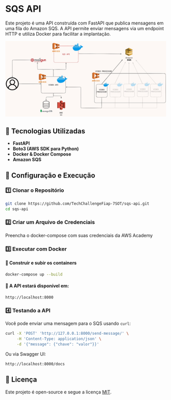 # SQS API

Este projeto é uma API construída com FastAPI que publica mensagens em uma fila do Amazon SQS. A API permite enviar mensagens via um endpoint HTTP e utiliza Docker para facilitar a implantação.

![Arquitetura da aplicação](/img/arch_img.jpg)

## 📌 Tecnologias Utilizadas
- **FastAPI**
- **Boto3 (AWS SDK para Python)**
- **Docker & Docker Compose**
- **Amazon SQS**

## 🚀 Configuração e Execução

### 1️⃣ Clonar o Repositório
```bash
git clone https://github.com/TechChallengeFiap-7SOT/sqs-api.git
cd sqs-api
```

### 2️⃣ Criar um Arquivo de Credenciais
Preencha o docker-compose com suas credenciais da AWS Academy

### 3️⃣ Executar com Docker

#### 🔹 Construir e subir os containers
```bash
docker-compose up --build
```

#### 🔹 A API estará disponível em:
```
http://localhost:8000
```

### 4️⃣ Testando a API

Você pode enviar uma mensagem para o SQS usando `curl`:
```bash
curl -X 'POST' 'http://127.0.0.1:8000/send-message/' \
     -H 'Content-Type: application/json' \
     -d '{"message": {"chave": "valor"}}'
```

Ou via Swagger UI:
```
http://localhost:8000/docs
```

## 📜 Licença
Este projeto é open-source e segue a licença [MIT](https://choosealicense.com/licenses/mit/).

